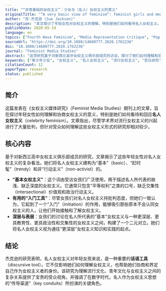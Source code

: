 ```yaml
---
title: "“非常基础的女权主义”：少女与（名人）女权主义的意义"
originalTitle: "“A very basic view of feminism”: feminist girls and meanings of (celebrity) feminism"
author: "苏·杰克逊 (Sue Jackson)"
description: "本文探讨了年轻女性对女权主义的理解，特别是她们如何看待名人女权主义。研究发现，尽管名人女权主义常被批判为肤浅、缺乏交集性视角，但它在吸引和引导年轻女孩接触并深入了解女权主义方面，扮演了“入门”或“启动点”的重要角色。"
publishDate: 2020-05-19
language: en
topics: ["Fourth Wave Feminism", "Media Representation Critique", "Pop Culture Feminism"]
sourceUrl: "https://doi.org/10.1080/14680777.2020.1762236"
doi: "10.1080/14680777.2020.1762236"
journal: "Feminist Media Studies"
abstract: "这项研究基于对新西兰高中女权主义俱乐部成员的访谈，探讨了她们如何理解和协商名人女权主义。分析显示，女孩们将名人女权主义视为一种“基本”但有用的工具，用于界定自我和他人的女权主义主体性。尽管她们批判名人女权主义“很赶时髦”、“非政治化”，且缺乏交集性价值观和政治行动主义，但同时承认它在吸引人们关注女权主义方面具有潜在价值。"
keywords: ["青少年少女", "女权主义", "名人女权主义", "流行女权主义", "受众研究"]
citationCount: 12
paperType: research
status: published
---
```


## 简介

这篇发表在《女权主义媒体研究》（Feminist Media Studies）期刊上的文章，旨在探讨年轻女性如何理解和协商女权主义的意义，特别是她们如何看待和回应**名人女权主义**（celebrity feminism）。文章指出，尽管学术界对流行女权主义的兴起进行了大量批判，但针对受众如何理解这些女权主义形式的研究却相对较少。

## 核心内容

基于对新西兰高中女权主义俱乐部成员的研究，文章揭示了这些年轻女性对名人女权主义的复杂看法。她们将名人女权主义建构为“基本”（basic）、“赶时髦”（trendy）和非“行动主义”（non-activist）的。

* **“基本女权主义”**：这个词由受访女孩们广泛使用，用于描述名人所代表的肤浅、缺乏深度的女权主义。它通常只包含“平等权利”之类的口号，缺乏交集性（intersectional）价值观和政治行动主义。
* **有用的“入门工具”**：尽管女孩们对名人女权主义持批判态度，但她们一致认为，它起到了一个“入门”（initiation）的作用，能够吸引那些原本不会认同女权主义的人，让他们开始接触和了解女权主义。
* **深层与表层**：女孩们的讨论在名人所代表的“基本”女权主义与一种更深层、更具教育性、更具政治性和交集性的女权主义之间，构建了一个二元对立。她们将名人女权主义视为通往“更深层”女权主义知识和实践的起点。

## 结论

杰克逊的研究表明，名人女权主义对年轻女孩来说，是一种重要的**话语工具**（discursive tool）。它不仅影响她们如何理解女权主义，也帮助她们协商和界定自己作为女权主义者的身份。该研究为理解流行文化、青年文化与女权主义之间的复杂关系提供了宝贵的受众视角，并强调了在数字时代，名人作为女权主义思想的“传导渠道”（key conduits）所扮演的关键角色。